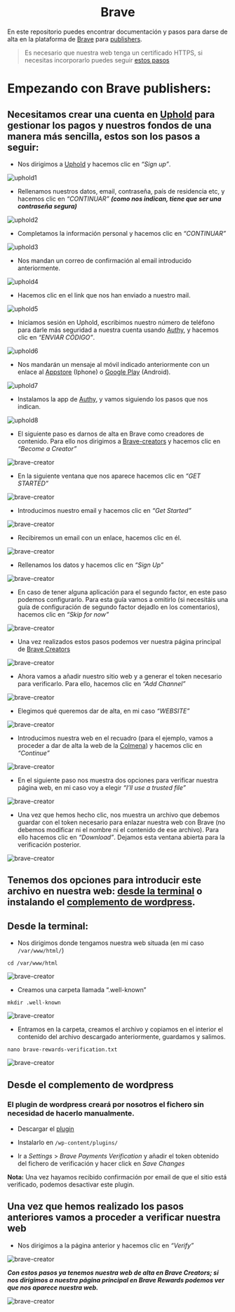 <h1 align="center">Brave </h1>

En este repositorio puedes encontrar documentación y pasos para darse de alta en la plataforma de [Brave](https://brave.com) para [publishers](https://publishers.basicattentiontoken.org).

> Es necesario que nuestra web tenga un certificado HTTPS, si necesitas incorporarlo puedes seguir [estos pasos]()

# Empezando con Brave publishers:

## Necesitamos crear una cuenta en [Uphold](https://uphold.com/) para gestionar los pagos y nuestros fondos de una manera más sencilla, estos son los pasos a seguir:

* Nos dirigimos a [Uphold](https://uphold.com) y hacemos clic en _“Sign up”_.

![uphold1](images/inst1.png)

* Rellenamos nuestros datos, email, contraseña, país de residencia etc, y hacemos clic en _“CONTINUAR”_ **_(como nos indican, tiene que ser una contraseña segura)_**

![uphold2](images/inst2.png)

* Completamos la información personal y hacemos clic en _“CONTINUAR”_

![uphold3](images/inst3.png)

* Nos mandan un correo de confirmación al email introducido anteriormente.

![uphold4](images/inst4.png)

* Hacemos clic en el link que nos han enviado a nuestro mail.

![uphold5](images/inst5.png)

* Iniciamos sesión en Uphold, escribimos nuestro número de teléfono para darle más seguridad a nuestra cuenta usando [Authy](https://authy.com), y hacemos clic en _“ENVIAR CÓDIGO”_. 

![uphold6](images/inst6.png)

* Nos mandarán un mensaje al móvil indicado anteriormente con un enlace al [Appstore](https://itunes.apple.com/us/app/authy/id494168017) (Iphone) o [Google Play](https://play.google.com/store/apps/details?id=com.authy.authy) (Android).

![uphold7](images/inst7.jpg)

* Instalamos la app de [Authy](https://authy.com/download/), y vamos siguiendo los pasos que nos indican.

![uphold8](images/gif1.gif)

* El siguiente paso es darnos de alta en Brave como creadores de contenido. Para ello nos dirigimos a [Brave-creators](https://brave.com/creators/) y hacemos clic en _“Become a Creator”_

![brave-creator](images/inst7.png)

* En la siguiente ventana que nos aparece hacemos clic en _“GET STARTED”_

![brave-creator](images/inst8.png)

* Introducimos nuestro email y hacemos clic en _“Get Started”_

![brave-creator](images/inst9.png)

* Recibiremos un email con un enlace, hacemos clic en él.

![brave-creator](images/inst10.png)

* Rellenamos los datos y hacemos clic en _“Sign Up”_

![brave-creator](images/inst11.png)

* En caso de tener alguna aplicación para el segundo factor, en este paso podemos configurarlo. Para esta guía vamos a omitirlo (si necesitáis una guía de configuración de segundo factor dejadlo en los comentarios), hacemos clic en _“Skip for now”_

![brave-creator](images/inst12.png)

* Una vez realizados estos pasos podemos ver nuestra página principal de [Brave Creators](https://brave.com/creators/)

![brave-creator](images/inst13.png)

* Ahora vamos a añadir nuestro sitio web y a generar el token necesario para verificarlo. Para ello, hacemos clic en _“Add Channel”_

![brave-creator](images/inst14.png)

* Elegimos qué queremos dar de alta, en mi caso _“WEBSITE”_

![brave-creator](images/inst15.png)

* Introducimos nuestra web en el recuadro (para el ejemplo, vamos a proceder a dar de alta la web de la [Colmena](https://www.coworkingcolmena.com/)) y hacemos clic en _“Continue”_

![brave-creator](images/inst16.png)

* En el siguiente paso nos muestra dos opciones para verificar nuestra página web, en mi caso voy a elegir  _“I’ll use a trusted file”_

![brave-creator](images/inst17.png)

* Una vez que hemos hecho clic, nos muestra un archivo que debemos guardar con el token necesario para enlazar nuestra web con Brave (no debemos modificar ni el nombre ni el contenido de ese archivo). Para ello hacemos clic en _“Download”_.
Dejamos esta ventana abierta para la verificación posterior.

![brave-creator](images/inst18.png)

## Tenemos dos opciones para introducir este archivo en nuestra web: [desde la terminal](https://github.com/Colm3na/Brave/tree/wimelTest#desde-la-terminal) o instalando el [complemento de wordpress](https://github.com/Colm3na/Brave/tree/wimelTest#desde-el-complemento-de-wordpress).

## Desde la terminal:

* Nos dirigimos donde tengamos nuestra web situada (en mi caso `/var/www/html/`)

`cd /var/www/html`

![brave-creator](images/inst19.png)

* Creamos una carpeta llamada “.well-known”

`mkdir .well-known`

![brave-creator](images/inst20.png)

* Entramos en la carpeta, creamos el archivo y copiamos en el interior el contenido del archivo descargado anteriormente, guardamos y salimos.

`nano brave-rewards-verification.txt`

![brave-creator](images/inst21.png)

## Desde el complemento de wordpress

### El plugin de wordpress creará por nosotros el fichero sin necesidad de hacerlo manualmente.

* Descargar el [plugin](https://wordpress.org/plugins/brave-payments-verification/)

* Instalarlo en `/wp-content/plugins/` 

* Ir a _Settings_ > _Brave Payments Verification_ y añadir el token obtenido del fichero de verificación y hacer click en _Save Changes_

**Nota:** Una vez hayamos recibido confirmación por email de que el sitio está verificado, podemos desactivar este plugin.

## Una vez que hemos realizado los pasos anteriores vamos a proceder a verificar nuestra web

* Nos dirigimos a la página anterior y hacemos clic en _“Verify”_

![brave-creator](images/inst22.png)

_**Con estos pasos ya tenemos nuestra web de alta en Brave Creators; si nos dirigimos a nuestra página principal en Brave Rewards podemos ver que nos aparece nuestra web.**_

![brave-creator](images/inst23.png)
